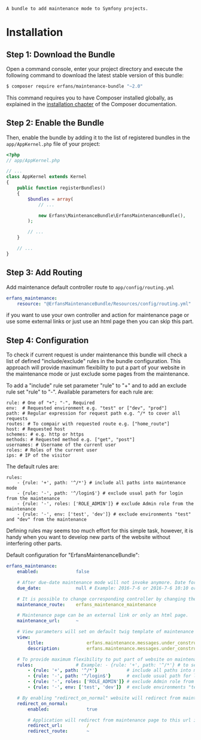     A bundle to add maintenance mode to Symfony projects.

Installation
============

Step 1: Download the Bundle
---------------------------

Open a command console, enter your project directory and execute the
following command to download the latest stable version of this bundle:

```bash
$ composer require erfans/maintenance-bundle "~2.0"
```

This command requires you to have Composer installed globally, as explained
in the [installation chapter](https://getcomposer.org/doc/00-intro.md)
of the Composer documentation.

Step 2: Enable the Bundle
-------------------------

Then, enable the bundle by adding it to the list of registered bundles
in the `app/AppKernel.php` file of your project:

```php
<?php
// app/AppKernel.php

// ...
class AppKernel extends Kernel
{
    public function registerBundles()
    {
        $bundles = array(
            // ...

            new Erfans\MaintenanceBundle\ErfansMaintenanceBundle(),
        );

        // ...
    }

    // ...
}
```

Step 3: Add Routing
-------------------
Add maintenance default controller route to `app/config/routing.yml`
```Yaml
erfans_maintenance:
    resource: "@ErfansMaintenanceBundle/Resources/config/routing.yml"
```    
if you want to use your own controller and action for maintenance page 
or use some external links or just use an html page then you can skip this part. 

Step 4: Configuration
---------------------
To check if current request is under maintenance this bundle will check
a list of defined "include/exclude" rules in the bundle configuration. 
This approach will provide maximum flexibility to put a part of your website 
in the maintenance mode or just exclude some pages from the maintenance.

To add a "include" rule set parameter "rule" to "+" and to add an exclude
rule set "rule" to "-". Available parameters for each rule are:
```
rule: # One of "+"; "-", Required
env:  # Requested environment e.g. "test" or ["dev", "prod"]
path: # Regular expression for request path e.g. ^/* to cover all requests
routes: # To compair with requested route e.g. ["home_route"]
host: # Requested host
schemes: # e.g. http or https 
methods: # Requested method e.g. ["get", "post"]
usernames: # Username of the current user            
roles: # Roles of the current user               
ips: # IP of the visitor                
```

The default rules are:
```
rules:
    - {rule: '+', path: '^/*'} # include all paths into maintenance mode
    - {rule: '-', path: '^/login$'} # exclude usual path for login from the maintenance
    - {rule: '-', roles: ['ROLE_ADMIN']} # exclude Admin role from the maintenance
    - {rule: '-', env: ['test', 'dev']} # exclude environments "test" and "dev" from the maintenance 
```

Defining rules may seems too much effort for this simple task, however, it is 
handy when you want to develop new parts of the website without interfering other 
parts.

Default configuration for "ErfansMaintenanceBundle":
```Yaml
erfans_maintenance:
    enabled:              false

    # After due-date maintenance mode will not invoke anymore. Date format should be 'YYYY-MM-DD' or 'YYYY-MM-DD HH:MM:SS' or 'YYYY-MM-DD HH:MM:SS +/-TT:TT' or timestamp
    due_date:             null # Example: 2016-7-6 or 2016-7-6 10:10 or 2016-7-6 10:10:10 +02:00 or 1467763200

    # It is possible to change corresponding controller by changing the route name.
    maintenance_route:    erfans_maintenance_maintenance

    # Maintenance page can be an external link or only an html page.
    maintenance_url:      ~

    # View parameters will set on default twig template of maintenance bundle. These values will translate before rendering
    view:
        title:                erfans.maintenance.messages.under_construction.title
        description:          erfans.maintenance.messages.under_construction.description

    # To provide maximum flexibility to put part of website on maintenance mode by defining 'include' or 'exclude' rules.
    rules:                # Example: - {rule: '+', path: '^/*'} # to set maintenance mode for whole website
        - {rule: '+', path: '^/*'}           # include all paths into maintenance mode
        - {rule: '-', path: '^/login$'}      # exclude usual path for login from maintenance
        - {rule: '-', roles: ['ROLE_ADMIN']} # exclude Admin role from maintenance
        - {rule: '-', env: ['test', 'dev']}  # exclude environments "test" and "dev" from maintenance

    # By enabling "redirect_on_normal" website will redirect from maintenance page if maintenance mode is disabled.
    redirect_on_normal:
        enabled:              true

        # Application will redirect from maintenance page to this url if maintenance_mode is false. You can only set one of redirect_url or redirect_route
        redirect_url:         /
        redirect_route:       ~
```        
